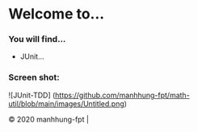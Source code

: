 # Welcome to...

### You will find...
* JUnit...

### Screen shot:
![JUnit-TDD] (https://github.com/manhhung-fpt/math-util/blob/main/images/Untitled.png)

© 2020 manhhung-fpt | 
